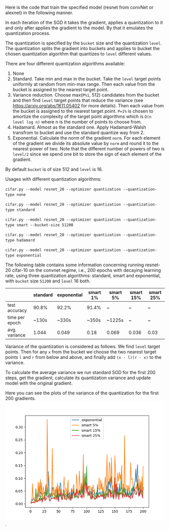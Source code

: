 Here is the code that train the specified model (resnet from convNet or alexnet) in the following manner.

In each iteration of the SGD it takes the gradient, applies a quantization to it and only after applies the gradient to the model.
By that it emulates the quantization process.

The quantization is specified by the `bucket` size and the quantization `level`. The quantization
splits the gradient into buckets and applies to bucket the chosen quantization algorithm that quantizes to `level` different values.

There are four different quantization algorithms available:
1. None
2. Standard. Take min and max in the bucket. Take the `level` target points uniformly at random from min-max range.
Then each value from the bucket is assigned to the nearest target point.
3. Variance reduction. Choose max(`P%1`, 512) candidates from the bucket and then find `level` target points that
reduce the variance (see https://arxiv.org/abs/1611.05402 for more details). Then each value from
the bucket is assigned to the nearest target point.
`P=1%` is chosen to amortize the complexity of the target point algorithms which is `O(n level log n)` where n is the number
of points to choose from.
4. Hadamard. Almost as the standard one. Apply Hadamard-Walsh transfrom to bucket and use the standard quantize way from 2.
5. Exponential. Calculate the norm of the gradient `norm`. For each element of the gradient we divide its absolute value by `norm` and
round it to the nearest power of two. Note that the different number of powers of two is `level/2` since
we spend one bit to store the sign of each element of the gradient.

By default `bucket` is of size 512 and `level` is 16.

Usages with different quantization algorithms:

`cifar.py --model resnet_20 --optimizer quantization --quantization-type none`

`cifar.py --model resnet_20 --optimizer quantization --quantization-type standard`

`cifar.py --model resnet_20 --optimizer quantization --quantization-type smart --bucket-size 51200`

`cifar.py --model resnet_20 --optimizer quantization --quantization-type hadamard`

`cifar.py --model resnet_20 --optimizer quantization --quantization-type exponential`

The following table contains some information concerning running resnet-20 cifar-10 on the convnet regime, i.e., 200 epochs
with decaying learning rate, using three quantization algorithms: standard, smart and exponential, with `bucket` size `51200` and `level` 16 both.

|               |standard | exponential| smart 1% | smart 5% | smart 15% | smart 25% |
|---------------|---------|------------|----------|----------|-----------|-----------|
|test accuracy  |  90.8%  | 92.2%      |91.4%     |    ~     |    ~      |    ~      |
|time per epoch | ~130s   | ~330s      | ~350s    |  ~1225s  |    ~      |    ~      |
|avg. variance  | 1.044   |  0.049     |  0.18    |  0.069   |   0.036   |   0.03    |

Variance of the quantization is considered as follows. We find `level` target points. Then for any `x` from the bucket
we choose the two nearest target points `l` and `r` from below and above, and finally add `(x - l)(r - x)` to the variance.

To calculate the average variance we run standard SGD for the first 200 steps,
get the gradient, calculate its quantization variance and update model with
the original gradient.

Here you can see the plots of the variance of the quantization for the first 200 gradients.
![](plot/variance-plot.png).